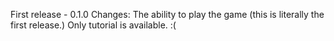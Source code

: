 First release - 0.1.0
Changes:
    The ability to play the game (this is literally the first release.)
    Only tutorial is available. :(